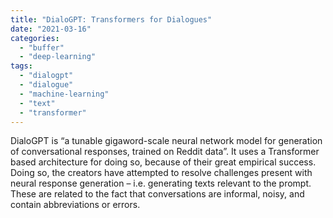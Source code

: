 ```yaml
---
title: "DialoGPT: Transformers for Dialogues"
date: "2021-03-16"
categories: 
  - "buffer"
  - "deep-learning"
tags: 
  - "dialogpt"
  - "dialogue"
  - "machine-learning"
  - "text"
  - "transformer"
---
```


DialoGPT is “a tunable gigaword-scale neural network model for generation of conversational responses, trained on Reddit data”. It uses a Transformer based architecture for doing so, because of their great empirical success. Doing so, the creators have attempted to resolve challenges present with neural response generation – i.e. generating texts relevant to the prompt. These are related to the fact that conversations are informal, noisy, and contain abbreviations or errors.
